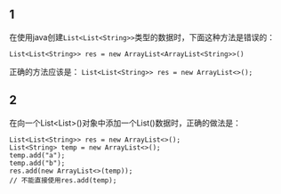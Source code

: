 ## 1
在使用java创建`List<List<String>>`类型的数据时，下面这种方法是错误的：

`List<List<String>> res = new ArrayList<ArrayList<String>>()`

正确的方法应该是：
`List<List<String>> res = new ArrayList<>(); `


## 2
在向一个List<List<String>>()对象中添加一个List<String>()数据时，正确的做法是：
```
List<List<String>> res = new ArrayList<>();
List<String> temp = new ArrayList<>();
temp.add("a");
temp.add("b");
res.add(new ArrayList<>(temp));
// 不能直接使用res.add(temp);
```
